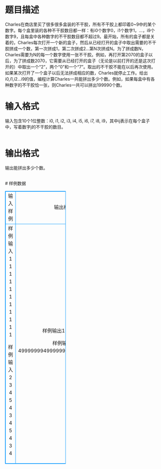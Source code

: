 # 

 
 # 题目描述 
<p>
Charles在商店里买了很多很多盒装的不干胶，所有不干胶上都印着0~9中的某个数字。每个盒里装的各种不干胶数目都一样：有i0个数字0，i1个数字1，…，i9个数字9，且每盒中各种数字的不干胶数目都不超过9。最开始，所有的盒子都是关着的，Charles每次打开一个新的盒子，然后从已经打开的盒子中取出需要的不干胶拼成一个数，第一次拼成1，第二次拼成2…第N次拼成N。为了拼成数N，Charles需要为N的每一个数字使用一张不干胶。例如，再打开第2070的盒子以后，为了拼成数2070，它需要从已经打开的盒子（无论是以前打开的还是这次打开的）中取出一个“2”，两个“0”和一个“7”。取出的不干胶不能在以后再次使用。如果某次打开了一个盒子以后无法拼成相应的数，Charles就停止工作。给出i0,i1,i2…i9的值，编程计算Charles一共能拼出多少个数。例如，如果每盒中有各种数字的不干胶恰一张，则Charles一共可以拼出199990个数。<br></p> 

 
 # 输入格式 
<p>
输入包含10个1位整数：i0, i1, i2, i3, i4, i5, i6, i7, i8, i9，其中ij表示在每个盒子中，写着数字j的不干胶的数目。<br><br></p> 

 
 # 输出格式 
<p>
输出能拼出多少个数。<br><br></p> 
# 样例数据
<style>
        table,table tr th, table tr td { border:1px solid #0094ff; }
        table { width: 200px; min-height: 25px; line-height: 25px; text-align: center; border-collapse: collapse;}   
    </style>
<table>
	<tr>
		<td>输入样例</td>
		<td>输出样例</td>
	</tr>
<tr><td>样例输入1
1 1 1 1 1 1 1 1 1 1

样例输入2
3 4 5 4 3 4 5 4 3 4


</td><td>样例输出1
199990

样例输出2
49999999499999999949999999973</td></tr></table>
